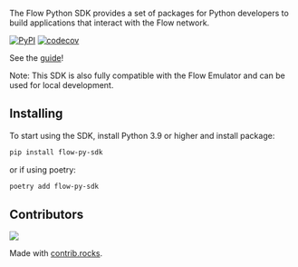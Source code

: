 The Flow Python SDK provides a set of packages for Python developers to build applications that interact with the Flow network.

[![PyPI](https://img.shields.io/pypi/v/flow-py-sdk.svg)](https://pypi.org/project/flow-py-sdk/)
[![codecov](https://codecov.io/gh/janezpodhostnik/flow-py-sdk/branch/master/graph/badge.svg)](https://codecov.io/gh/codecov/example-go)


See the [guide](https://janezpodhostnik.github.io/flow-py-sdk/python_SDK_guide/)!


Note: This SDK is also fully compatible with the Flow Emulator and can be used for local development.

## Installing

To start using the SDK, install Python 3.9 or higher and install package:

```sh
pip install flow-py-sdk
```

or if using poetry:

```sh
poetry add flow-py-sdk
```

## Contributors

<a href="https://github.com/janezpodhostnik/flow-py-sdk/graphs/contributors">
  <img src="https://contrib.rocks/image?repo=janezpodhostnik/flow-py-sdk" />
</a>

Made with [contrib.rocks](https://contrib.rocks).
